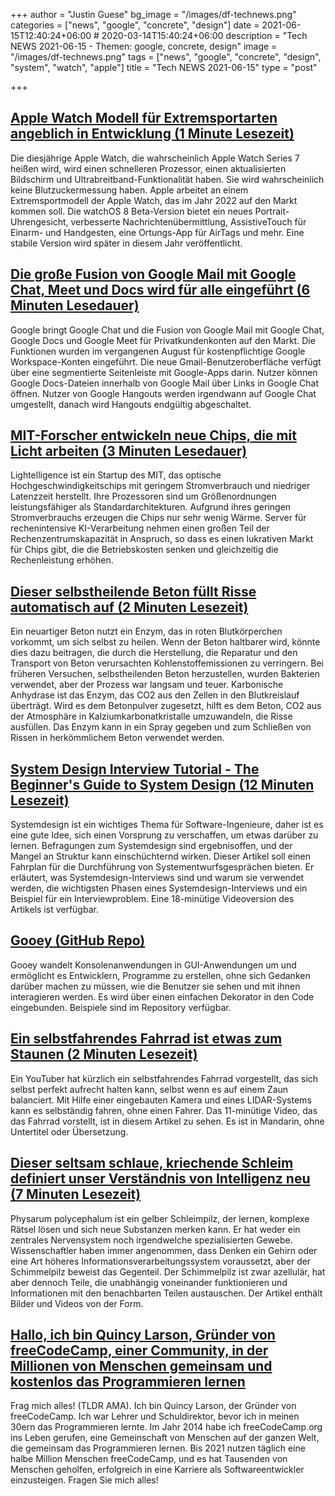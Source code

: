 +++
author = "Justin Guese"
bg_image = "/images/df-technews.png"
categories = ["news", "google", "concrete", "design"]
date = 2021-06-15T12:40:24+06:00 # 2020-03-14T15:40:24+06:00
description = "Tech NEWS 2021-06-15 - Themen: google, concrete, design"
image = "/images/df-technews.png"
tags = ["news", "google", "concrete", "design", "system", "watch", "apple"]
title = "Tech NEWS 2021-06-15"
type = "post"

+++

## [Apple Watch Modell für Extremsportarten angeblich in Entwicklung (1 Minute Lesezeit)](https://www.xda-developers.com/apple-watch-extreme-sports-model-rumor/)

 Die diesjährige Apple Watch, die wahrscheinlich Apple Watch Series 7 heißen wird, wird einen schnelleren Prozessor, einen aktualisierten Bildschirm und Ultrabreitband-Funktionalität haben. Sie wird wahrscheinlich keine Blutzuckermessung haben. Apple arbeitet an einem Extremsportmodell der Apple Watch, das im Jahr 2022 auf den Markt kommen soll. Die watchOS 8 Beta-Version bietet ein neues Portrait-Uhrengesicht, verbesserte Nachrichtenübermittlung, AssistiveTouch für Einarm- und Handgesten, eine Ortungs-App für AirTags und mehr. Eine stabile Version wird später in diesem Jahr veröffentlicht.

## [Die große Fusion von Google Mail mit Google Chat, Meet und Docs wird für alle eingeführt (6 Minuten Lesedauer)](https://arstechnica.com/gadgets/2021/06/gmails-big-merger-with-google-chat-meet-and-docs-launches-for-everyone/)

 Google bringt Google Chat und die Fusion von Google Mail mit Google Chat, Google Docs und Google Meet für Privatkundenkonten auf den Markt. Die Funktionen wurden im vergangenen August für kostenpflichtige Google Workspace-Konten eingeführt. Die neue Gmail-Benutzeroberfläche verfügt über eine segmentierte Seitenleiste mit Google-Apps darin. Nutzer können Google Docs-Dateien innerhalb von Google Mail über Links in Google Chat öffnen. Nutzer von Google Hangouts werden irgendwann auf Google Chat umgestellt, danach wird Hangouts endgültig abgeschaltet.

## [MIT-Forscher entwickeln neue Chips, die mit Licht arbeiten (3 Minuten Lesedauer)](https://analyticsindiamag.com/mit-researchers-make-new-chips-that-work-on-light/)

 Lightelligence ist ein Startup des MIT, das optische Hochgeschwindigkeitschips mit geringem Stromverbrauch und niedriger Latenzzeit herstellt. Ihre Prozessoren sind um Größenordnungen leistungsfähiger als Standardarchitekturen. Aufgrund ihres geringen Stromverbrauchs erzeugen die Chips nur sehr wenig Wärme. Server für rechenintensive KI-Verarbeitung nehmen einen großen Teil der Rechenzentrumskapazität in Anspruch, so dass es einen lukrativen Markt für Chips gibt, die die Betriebskosten senken und gleichzeitig die Rechenleistung erhöhen.

## [Dieser selbstheilende Beton füllt Risse automatisch auf (2 Minuten Lesezeit)](https://www.fastcompany.com/90645903/this-self-healing-concrete-automatically-fills-in-cracks)

 Ein neuartiger Beton nutzt ein Enzym, das in roten Blutkörperchen vorkommt, um sich selbst zu heilen. Wenn der Beton haltbarer wird, könnte dies dazu beitragen, die durch die Herstellung, die Reparatur und den Transport von Beton verursachten Kohlenstoffemissionen zu verringern. Bei früheren Versuchen, selbstheilenden Beton herzustellen, wurden Bakterien verwendet, aber der Prozess war langsam und teuer. Karbonische Anhydrase ist das Enzym, das CO2 aus den Zellen in den Blutkreislauf überträgt. Wird es dem Betonpulver zugesetzt, hilft es dem Beton, CO2 aus der Atmosphäre in Kalziumkarbonatkristalle umzuwandeln, die Risse ausfüllen. Das Enzym kann in ein Spray gegeben und zum Schließen von Rissen in herkömmlichem Beton verwendet werden.

## [System Design Interview Tutorial - The Beginner's Guide to System Design (12 Minuten Lesezeit)](https://www.freecodecamp.org/news/system-design-interview-practice-tutorial//1/0100017a0f242418-c6e51fe4-96f8-4ed1-aeec-be8ae4e97934-000000/ZQnyzy_C5vCOxTWBuilDpZde0Uh4ZExsQofA2ytqgWA=197)

 Systemdesign ist ein wichtiges Thema für Software-Ingenieure, daher ist es eine gute Idee, sich einen Vorsprung zu verschaffen, um etwas darüber zu lernen. Befragungen zum Systemdesign sind ergebnisoffen, und der Mangel an Struktur kann einschüchternd wirken. Dieser Artikel soll einen Fahrplan für die Durchführung von Systementwurfsgesprächen bieten. Er erläutert, was Systemdesign-Interviews sind und warum sie verwendet werden, die wichtigsten Phasen eines Systemdesign-Interviews und ein Beispiel für ein Interviewproblem. Eine 18-minütige Videoversion des Artikels ist verfügbar.

## [Gooey (GitHub Repo)](https://github.com/chriskiehl/Gooey)

 Gooey wandelt Konsolenanwendungen in GUI-Anwendungen um und ermöglicht es Entwicklern, Programme zu erstellen, ohne sich Gedanken darüber machen zu müssen, wie die Benutzer sie sehen und mit ihnen interagieren werden. Es wird über einen einfachen Dekorator in den Code eingebunden. Beispiele sind im Repository verfügbar.

## [Ein selbstfahrendes Fahrrad ist etwas zum Staunen (2 Minuten Lesezeit)](https://hackaday.com/2021/06/10/a-self-driving-bicycle-is-something-to-marvel-at/)

 Ein YouTuber hat kürzlich ein selbstfahrendes Fahrrad vorgestellt, das sich selbst perfekt aufrecht halten kann, selbst wenn es auf einem Zaun balanciert. Mit Hilfe einer eingebauten Kamera und eines LIDAR-Systems kann es selbständig fahren, ohne einen Fahrer. Das 11-minütige Video, das das Fahrrad vorstellt, ist in diesem Artikel zu sehen. Es ist in Mandarin, ohne Untertitel oder Übersetzung.

## [Dieser seltsam schlaue, kriechende Schleim definiert unser Verständnis von Intelligenz neu (7 Minuten Lesezeit)](https://www.sciencealert.com/this-creeping-slime-is-changing-how-we-think-about-intelligence/amp)

 Physarum polycephalum ist ein gelber Schleimpilz, der lernen, komplexe Rätsel lösen und sich neue Substanzen merken kann. Er hat weder ein zentrales Nervensystem noch irgendwelche spezialisierten Gewebe. Wissenschaftler haben immer angenommen, dass Denken ein Gehirn oder eine Art höheres Informationsverarbeitungssystem voraussetzt, aber der Schimmelpilz beweist das Gegenteil. Der Schimmelpilz ist zwar azellulär, hat aber dennoch Teile, die unabhängig voneinander funktionieren und Informationen mit den benachbarten Teilen austauschen. Der Artikel enthält Bilder und Videos von der Form.

## [Hallo, ich bin Quincy Larson, Gründer von freeCodeCamp, einer Community, in der Millionen von Menschen gemeinsam und kostenlos das Programmieren lernen](https://tldr.tech/token/6c3ef825381ee396191f77cb92dd1969?redirect=https%3A%2F%2Ftldr.tech%2Fama%2Fquincy-larson/1/0100017a0f242418-c6e51fe4-96f8-4ed1-aeec-be8ae4e97934-000000/0nhHb0Upmex7ZKsbURp6WilHXOj92PfKH675NRvHKKA=197)

 Frag mich alles! (TLDR AMA). Ich bin Quincy Larson, der Gründer von freeCodeCamp. Ich war Lehrer und Schuldirektor, bevor ich in meinen 30ern das Programmieren lernte. Im Jahr 2014 habe ich freeCodeCamp.org ins Leben gerufen, eine Gemeinschaft von Menschen auf der ganzen Welt, die gemeinsam das Programmieren lernen. Bis 2021 nutzen täglich eine halbe Million Menschen freeCodeCamp, und es hat Tausenden von Menschen geholfen, erfolgreich in eine Karriere als Softwareentwickler einzusteigen. Fragen Sie mich alles!

